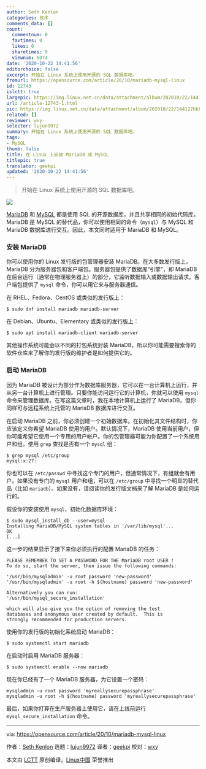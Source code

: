 ```yaml
---
author: Seth Kenlon
categories: 技术
comments_data: []
count:
  commentnum: 0
  favtimes: 0
  likes: 0
  sharetimes: 0
  viewnum: 6074
date: '2020-10-22 14:41:56'
editorchoice: false
excerpt: 开始在 Linux 系统上使用开源的 SQL 数据库吧。
fromurl: https://opensource.com/article/20/10/mariadb-mysql-linux
id: 12743
islctt: true
largepic: https://img.linux.net.cn/data/attachment/album/202010/22/144122hkkqrs2dhi9c7kif.jpg
url: /article-12743-1.html
pic: https://img.linux.net.cn/data/attachment/album/202010/22/144122hkkqrs2dhi9c7kif.jpg.thumb.jpg
related: []
reviewer: wxy
selector: lujun9972
summary: 开始在 Linux 系统上使用开源的 SQL 数据库吧。
tags:
- MySQL
thumb: false
title: 在 Linux 上安装 MariaDB 或 MySQL
titlepic: true
translator: geekpi
updated: '2020-10-22 14:41:56'
---
```



> 
> 开始在 Linux 系统上使用开源的 SQL 数据库吧。
> 
> 
> 


![](/data/attachment/album/202010/22/144122hkkqrs2dhi9c7kif.jpg)


[MariaDB](https://mariadb.org/) 和 [MySQL](https://www.mysql.com/) 都是使用 SQL 的开源数据库，并且共享相同的初始代码库。MariaDB 是 MySQL 的替代品，你可以使用相同的命令（`mysql`）与 MySQL 和 MariaDB 数据库进行交互。因此，本文同时适用于 MariaDB 和 MySQL。


### 安装 MariaDB


你可以使用你的 Linux 发行版的包管理器安装 MariaDB。在大多数发行版上，MariaDB 分为服务器包和客户端包。服务器包提供了数据库“引擎”，即 MariaDB 在后台运行（通常在物理服务器上）的部分，它监听数据输入或数据输出请求。客户端包提供了 `mysql` 命令，你可以用它来与服务器通信。


在 RHEL、Fedora、CentOS 或类似的发行版上：



```
$ sudo dnf install mariadb mariadb-server

```

在 Debian、Ubuntu、Elementary 或类似的发行版上：



```
$ sudo apt install mariadb-client mariadb-server

```

其他操作系统可能会以不同的打包系统封装 MariaDB，所以你可能需要搜索你的软件仓库来了解你的发行版的维护者是如何提供它的。


### 启动 MariaDB


因为 MariaDB 被设计为部分作为数据库服务器，它可以在一台计算机上运行，并从另一台计算机上进行管理。只要你能访问运行它的计算机，你就可以使用 `mysql` 命令来管理数据库。在写这篇文章时，我在本地计算机上运行了 MariaDB，但你同样可与远程系统上托管的 MariaDB 数据库进行交互。


在启动 MariaDB 之前，你必须创建一个初始数据库。在初始化其文件结构时，你应该定义你希望 MariaDB 使用的用户。默认情况下，MariaDB 使用当前用户，但你可能希望它使用一个专用的用户帐户。你的包管理器可能为你配置了一个系统用户和组。使用 `grep` 查找是否有一个 `mysql` 组：



```
$ grep mysql /etc/group
mysql:x:27:

```

你也可以在 `/etc/passwd` 中寻找这个专门的用户，但通常情况下，有组就会有用户。如果没有专门的 `mysql` 用户和组，可以在 `/etc/group` 中寻找一个明显的替代品（比如 `mariadb`）。如果没有，请阅读你的发行版文档来了解 MariaDB 是如何运行的。


假设你的安装使用 `mysql`，初始化数据库环境：



```
$ sudo mysql_install_db --user=mysql
Installing MariaDB/MySQL system tables in '/var/lib/mysql'...
OK
[...]

```

这一步的结果显示了接下来你必须执行的配置 MariaDB 的任务：



```
PLEASE REMEMBER TO SET A PASSWORD FOR THE MariaDB root USER !
To do so, start the server, then issue the following commands:

'/usr/bin/mysqladmin' -u root password 'new-password'
'/usr/bin/mysqladmin' -u root -h $(hostname) password 'new-password'

Alternatively you can run:
'/usr/bin/mysql_secure_installation'

which will also give you the option of removing the test
databases and anonymous user created by default.  This is
strongly recommended for production servers.

```

使用你的发行版的初始化系统启动 MariaDB：



```
$ sudo systemctl start mariadb

```

在启动时启用 MariaDB 服务器：



```
$ sudo systemctl enable --now mariadb

```

现在你已经有了一个 MariaDB 服务器，为它设置一个密码：



```
mysqladmin -u root password 'myreallysecurepassphrase'
mysqladmin -u root -h $(hostname) password 'myreallysecurepassphrase'

```

最后，如果你打算在生产服务器上使用它，请在上线前运行 `mysql_secure_installation` 命令。




---


via: <https://opensource.com/article/20/10/mariadb-mysql-linux>


作者：[Seth Kenlon](https://opensource.com/users/seth) 选题：[lujun9972](https://github.com/lujun9972) 译者：[geekpi](https://github.com/geekpi) 校对：[wxy](https://github.com/wxy)


本文由 [LCTT](https://github.com/LCTT/TranslateProject) 原创编译，[Linux中国](https://linux.cn/) 荣誉推出